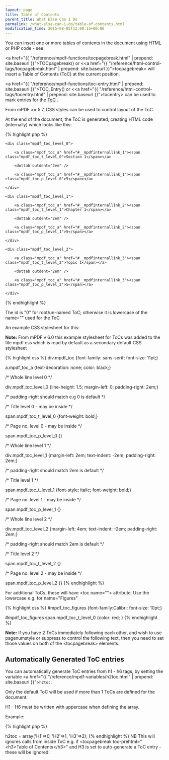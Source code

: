 ```yaml
---
layout: page
title: Table of Contents
parent_title: What Else Can I Do
permalink: /what-else-can-i-do/table-of-contents.html
modification_time: 2015-08-05T12:00:15+00:00
---
```


You can insert one or more tables of contents in the document using HTML or PHP code - see:

<a href="{{ "/reference/mpdf-functions/tocpagebreak.html" | prepend: site.baseurl }}">TOCpagebreak()</a> or
&lt;<a href="{{ "/reference/html-control-tags/tocpagebreak.html" | prepend: site.baseurl }}">tocpagebreak</a>&gt;
will insert a Table of Contents (ToC) at the current position.

<a href="{{ "/reference/mpdf-functions/toc-entry.html" | prepend: site.baseurl }}">TOC_Entry()</a> or
&lt;<a href="{{ "/reference/html-control-tags/tocentry.html" | prepend: site.baseurl }}">tocentry</a>&gt; can be used
to mark entries for the <acronym title="Table of Contents">ToC</acronym> .

From mPDF >= 5.7, CSS styles can be used to control layout of the ToC.

At the end of the document, the ToC is generated, creating HTML code (internally) which looks like this:

{% highlight php %}
<div class="mpdf_toc" id="mpdf_toc_0">

    <div class="mpdf_toc_level_0">

        <a class="mpdf_toc_a" href="#__mpdfinternallink_1"><span class="mpdf_toc_t_level_0">Section 1</span></a>

        <dottab outdent="2em" />

        <a class="mpdf_toc_a" href="#__mpdfinternallink_1"><span class="mpdf_toc_p_level_0">5</span></a>

    </div>

    <div class="mpdf_toc_level_1">

        <a class="mpdf_toc_a" href="#__mpdfinternallink_2"><span class="mpdf_toc_t_level_1">Chapter 1</span></a>

        <dottab outdent="2em" />

        <a class="mpdf_toc_a" href="#__mpdfinternallink_2"><span class="mpdf_toc_p_level_1">5</span></a>

    </div>

    <div class="mpdf_toc_level_2">

        <a class="mpdf_toc_a" href="#__mpdfinternallink_3"><span class="mpdf_toc_t_level_2">Topic 1</span></a>

        <dottab outdent="2em" />

        <a class="mpdf_toc_a" href="#__mpdfinternallink_3"><span class="mpdf_toc_p_level_2">5</span></a>

    </div>

</div>
{% endhighlight %}

The id is "0" for root/un-named ToC; otherwise it is lowercase of the name="" used for the ToC

An example CSS stylesheet for this:

<div class="alert alert-info" role="alert">
    <strong>Note:</strong> From mPDF v 6.0 this example stylesheet for ToCs
    was added to the file <span class="filename">mpdf.css</span> which is read by default as a secondary default
    CSS stylesheet
</div>

{% highlight css %}
div.mpdf_toc {font-family: sans-serif; font-size: 11pt;}

a.mpdf_toc_a  {text-decoration: none; color: black;}

/* Whole line level 0 */

div.mpdf_toc_level_0 {line-height: 1.5; margin-left: 0; padding-right: 2em;}

/* padding-right should match e.g <dottab outdent="2em" /> 0 is default */

/* Title level 0 - may be inside <a> */

span.mpdf_toc_t_level_0 {font-weight: bold;}

/* Page no. level 0 - may be inside <a> */

span.mpdf_toc_p_level_0 {}

/* Whole line level 1 */

div.mpdf_toc_level_1 {margin-left: 2em; text-indent: -2em; padding-right: 2em;}

/* padding-right should match <dottab outdent="2em" /> 2em is default */

/* Title level 1 */

span.mpdf_toc_t_level_1 {font-style: italic; font-weight: bold;}

/* Page no. level 1 - may be inside <a> */

span.mpdf_toc_p_level_1  {}

/* Whole line level 2 */

div.mpdf_toc_level_2 {margin-left: 4em; text-indent: -2em; padding-right: 2em;}

/* padding-right should match <dottab outdent="2em" /> 2em is default */

/* Title level 2 */

span.mpdf_toc_t_level_2 {}

/* Page no. level 2 - may be inside <a> */

span.mpdf_toc_p_level_2 {}
{% endhighlight %}

For additional ToCs, these will have &lt;toc name=""&gt; attribute. Use the lowercase e.g. for name="Figures"

{% highlight css %}
#mpdf_toc_figures {font-family:Calibri; font-size: 10pt;}

#mpdf_toc_figures span.mpdf_toc_t_level_0 {color: red; }
{% endhighlight %}

<div class="alert alert-info" role="alert">
    <strong>Note:</strong> If you have 2 ToCs immediately following each other,
    and wish to use pagenumstyle or suppress to control the following text, then you need to set those values on both
    of the &lt;tocpagebreak&gt; elements.
</div>

## Automatically Generated ToC entries

You can automatically generate ToC entries from h1 - h6 tags, by setting the variable
<a href="{{ "/reference/mpdf-variables/h2toc.html" | prepend: site.baseurl }}">`h2toc`</a>.

Only the default ToC will be used if more than 1 ToCs are defined for the document.

H1 - H6 must be written with uppercase when defining the array.

Example:

{% highlight php %}
<?php

$mpdf->h2toc = array('H1'=>0, 'H2'=>1, 'H3'=>2);
{% endhighlight %}

NB This will ignores calls from inside ToC e.g. if &lt;tocpagebreak toc-prehtml="&lt;h3&gt;Table of Contents&lt;/h3&gt;"
and H3 is set to auto-generate a ToC entry - these will be ignored.

